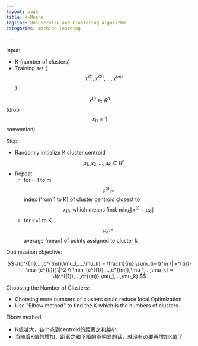```yaml
---
layout: page
title: K-Means
tagline: Unsupervise and Clustering Algorithm
categories: machine-learning

---
```


Input:

- K (number of clusters)
- Training set {$$x^{(1)},x^{(2)},...,x^{(m)} $$}

$$x^{(i)} \in R^n$$ (drop $$x_0 = 1$$ convention)

Step:

- Randomly initialize K cluster centroid $$\mu_1, \mu_2, ..., \mu_k \in R^n $$
- Repeat
    + for i=1 to m $$c^{(i)} := $$ index (from 1 to K) of cluster centroid closest to $$x_{(i)}, \text{which means find: } \min_k \|x^{(i)}-\mu_k\|$$
    + for k=1 to K $$\mu_k := $$ average (mean) of points assigned to cluster k

Optimization objective:

$$
J(c^{(1)},...,c^{(m)},\mu_1,...,\mu_k) = \frac{1}{m} \sum_{i=1}^m \| x^{(i)}-\mu_{c^{(i)}}\|^2 \\
\min_{c^{(1)},...,c^{(m)},\mu_1,...,\mu_k} = J(c^{(1)},...,c^{(m)},\mu_1,...,\mu_k)
$$

Choosing the Number of Clusters:

- Choosing more numbers of clusters could reduce local Optimization
- Use "Elbow method" to find the K which is the numbers of clusters

Elbow method

- K值越大，各个点到centroid的距离之和越小
- 当随着K值的增加，距离之和下降的不明显的话，就没有必要再增加K值了
